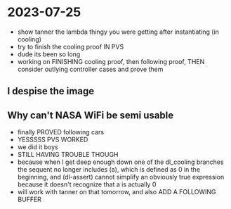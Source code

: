 # 2023-07-25

- show tanner the lambda thingy you were getting after instantiating (in cooling)
- try to finish the cooling proof IN PVS
- dude its been so long
- working on FINISHING cooling proof, then following proof, THEN consider
outlying controller cases and prove them

## I despise the image

## Why can't NASA WiFi be semi usable

- finally PROVED following cars
- YESSSSS PVS WORKED
- we did it boys
- STILL HAVING TROUBLE THOUGH
- because when I get deep enough down one of the dl_cooling branches the sequent
no longer includes (a), which is defined as 0 in the beginning, and (dl-assert)
cannot simplify an obviously true expression because it doesn't recognize that a
is actually 0
- will work with tanner on that tomorrow, and also ADD A FOLLOWING BUFFER
